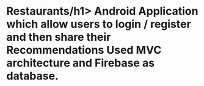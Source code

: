 <h1> Restaurants/h1>
Android Application which allow users to login / register and then share their Recommendations Used MVC architecture and Firebase as database.

